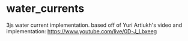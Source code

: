 # water_currents
3js water current implementation. based off of Yuri Artiukh's video and implementation: https://www.youtube.com/live/0D-J_Lbxeeg
